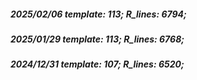 ##### 2025/02/06   template: 113;   R_lines: 6794;
##### 2025/01/29   template: 113;   R_lines: 6768;
##### 2024/12/31   template: 107;   R_lines: 6520;
